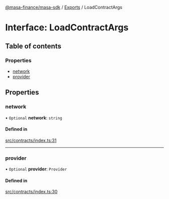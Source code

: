 [@masa-finance/masa-sdk](../README.md) / [Exports](../modules.md) / LoadContractArgs

# Interface: LoadContractArgs

## Table of contents

### Properties

- [network](LoadContractArgs.md#network)
- [provider](LoadContractArgs.md#provider)

## Properties

### network

• `Optional` **network**: `string`

#### Defined in

[src/contracts/index.ts:31](https://github.com/masa-finance/masa-sdk/blob/72beff4/src/contracts/index.ts#L31)

___

### provider

• `Optional` **provider**: `Provider`

#### Defined in

[src/contracts/index.ts:30](https://github.com/masa-finance/masa-sdk/blob/72beff4/src/contracts/index.ts#L30)
